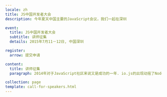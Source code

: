 ```yaml
---
locale: zh
title: JS中国开发者大会
description: 今年夏天中国主要的JavaScript会议，我们一起在深圳

event:
  title: JS中国开发者大会
  subtitle: 讲师征集
  details: 2015年7月11－12日, 中国深圳

register:
  arrow: 提交申请

content:
  title: 讲师征集
  paragraph: 2014年对于JavaScript社区来说又是成功的一年. io.js的出现动摇了Node.js的地位, ES6有了更大的进展, 并有可能在今年发布正式规范, babel.js等预编译成为项目的一部分, React.js, Angular.js等前端框架的爆发. Johny Five, Tessel等项目的出现,JavaScript进入到了更多新的领域. 我们期望听到更多你跟JavaScript的故事, 你的实际项目经验, 你使用JavaScript做的黑科技. 我们欢迎你与我们分享任何与JavaScript相关的话题.

collection: page
template: call-for-speakers.html
---
```

